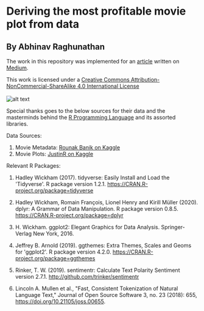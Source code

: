 # Deriving the most profitable movie plot from data
## By Abhinav Raghunathan

The work in this repository was implemented for an [article](https://towardsdatascience.com/simulating-the-fifa-world-cup-2022-d363fad7da22) written on [Medium](https://medium.com).

This work is licensed under a [Creative Commons Attribution-NonCommercial-ShareAlike 4.0 International License](http://creativecommons.org/licenses/by-nc-sa/4.0/)</br></br>
![alt text](https://i.creativecommons.org/l/by-nc-sa/4.0/88x31.png "Creative Commons License")

Special thanks goes to the below sources for their data and the masterminds behind the [R Programming Language](https://r-project.org) and its assorted libraries.

Data Sources:
1. Movie Metadata: [Rounak Banik on Kaggle](https://www.kaggle.com/rounakbanik/the-movies-dataset)
2. Movie Plots: [JustinR on Kaggle](https://www.kaggle.com/jrobischon/wikipedia-movie-plots)

Relevant R Packages:
1. Hadley Wickham (2017). tidyverse: Easily Install and Load the 'Tidyverse'. R package version 1.2.1. https://CRAN.R-project.org/package=tidyverse

2. Hadley Wickham, Romain François, Lionel Henry and Kirill Müller (2020). dplyr: A Grammar of Data Manipulation. R package version 0.8.5. https://CRAN.R-project.org/package=dplyr

3. H. Wickham. ggplot2: Elegant Graphics for Data Analysis. Springer-Verlag New York, 2016.

4. Jeffrey B. Arnold (2019). ggthemes: Extra Themes, Scales and Geoms for 'ggplot2'. R package version 4.2.0. https://CRAN.R-project.org/package=ggthemes

5. Rinker, T. W. (2019). sentimentr: Calculate Text Polarity Sentiment version 2.7.1. http://github.com/trinker/sentimentr

6. Lincoln A. Mullen et al., "Fast, Consistent Tokenization of Natural Language Text," Journal of Open Source Software 3, no. 23 (2018): 655, https://doi.org/10.21105/joss.00655.